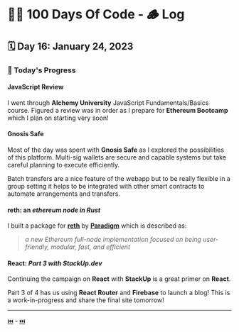 # 👨‍💻 100 Days Of Code - 🪵 Log

## 🗓️ Day 16: January 24, 2023

### **🥵 Today's Progress**
#### JavaScript Review
I went through **Alchemy University** JavaScript Fundamentals/Basics course. Figured a review was in order as I prepare for **Ethereum Bootcamp** which I plan on starting very soon!

#### Gnosis Safe
Most of the day was spent with **Gnosis Safe** as I explored the possibilities of this platform. Multi-sig wallets are secure and capable systems but take careful planning to execute efficiently.

Batch transfers are a nice feature of the webapp but to be really flexible in a group setting it helps to be integrated with other smart contracts to automate arrangements and transfers.

#### reth: an *ethereum node in Rust*
I built a package for [**reth**](https://github.com/paradigmxyz/reth) by [**Paradigm**](https://www.paradigm.xyz/) which is described as:
> *a new Ethereum full-node implementation focused on being user-friendly, modular, fast, and efficient*

#### React: *Part 3 with StackUp.dev*
Continuing the campaign on **React** with **StackUp** is a great primer on **React**.

Part 3 of 4 has us using **React Router** and **Firebase** to launch a blog! This is a work-in-progress and share the final site tomorrow!

***

[⏮️](015.md) - [⏭️](017.md)